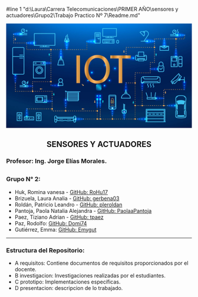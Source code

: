 #line 1 "d:\\Laura\\Carrera Telecomunicaciones\\PRIMER AÑO\\sensores y actuadores\\Grupo2\\Trabajo Practico Nº 7\\Readme.md"

![alt text](https://github.com/ISPC-TST-SyA-2024/Grupo2/blob/main/src/IoT.jpg)

## <p style="text-align: center;">SENSORES Y ACTUADORES</p>

### Profesor: **Ing. Jorge Elías Morales.**

##

### Grupo N° 2:

- Huk, Romina vanesa - [GitHub: RoHu17](https://github.com/RoHu17)
- Brizuela, Laura Analia - [GitHub: gerbena03](https://github.com/gerbena03)
- Roldán, Patricio Leandro -  [GitHub: pleroldan](https://github.com/pleroldan)
- Pantoja, Paola Natalia Alejandra - [GitHub: PaolaaPantoja](https://github.com/PaolaaPantoja)
- Paez, Tiziano Adrian - [GitHub: tpaez](https://github.com/tpaez)
- Paz, Rodolfo: [GitHub: Domi74](https://github.com/Domi74)
- Gutiérrez, Emma: [GitHub: Emygut](https://github.com/Emygut)


--- 

### Estructura del Repositorio:

- A requisitos: Contiene documentos de requisitos proporcionados por el docente.  
- B investigacion: Investigaciones realizadas por el estudiantes.  
- C prototipo: Implementaciones específicas.  
- D presentacion: descripcion de lo trabajado.
